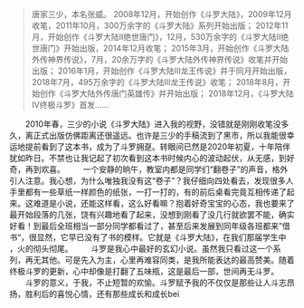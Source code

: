 > 唐家三少，本名张威。
> 2008年12月，开始创作《斗罗大陆》，2009年12月收笔，2011年10月，300万余字的《斗罗大陆》系列开始出版；
> 2012年11月，开始创作《斗罗大陆II绝世唐门》，12月，530万余字的《斗罗大陆II绝世唐门》开始出版，2014年12月收笔；
> 2015年3月，开始创作《斗罗大陆外传神界传说》，7月，20余万字的《斗罗大陆外传神界传说》收笔并开始出版；
> 2016年1月，开始创作《斗罗大陆Ⅲ龙王传说》并于同月开始出版，2018年7月，495万余字的《斗罗大陆Ⅲ龙王传说》收笔；
> 2018年8月，开始创作《斗罗大陆外传唐门英雄传》并开始出版；
> 2018年12月，《斗罗大陆Ⅳ终极斗罗》首发......

&emsp;&emsp;2010年春，三少的小说《斗罗大陆》进入我的视野，没错就是刚刚收笔没多久，离正式出版仿佛距离还很遥远。也许是三少的手稿流到了黑市，所以我能很幸运地提前看到了这本书，成为了斗罗拥趸。转眼间已然是2020年初夏，十年陪伴犹如昨日。不禁也让我记起了初次看到这本书时候内心的波动起伏，从无感，到好奇，再到欢喜。
&emsp;&emsp;一个安静的晌午，教室内都是同学们“翻卷子”的声音，格外引人注意。我心想，为什么唯独我没有这“卷子”？我仔细向四处看去，发现很多人手里都有一些草纸一样颜色的纸张，一打一打的，有的前后桌看完竟互相传递了起来。这难道是小说，还能这样看，这么好看嘛？抱着好奇宝宝的心态，我也要来了最开始段落的几张，饶有兴趣地看了起来，没想到刚看了没几行就欲罢不能，确实好看！到最后全班相当一部分同学都看过了，甚至后来发展到同年级各班都来”借书“，很显然，它早已没有了书的模样。它就是《斗罗大陆》，在我们那届学生中 ，火的彻头彻尾。
&emsp;&emsp;斗罗是我心中最好的玄幻小说。虽然我只看过这一个系列，再无其他。可是先入为主，心里再难容同类，是我所能表达的最高赞美。随着终极斗罗的更新，心中却像是打翻了五味瓶，这是最后一部，世间再无斗罗。
&emsp;&emsp;斗罗的意义，于我，不止短暂的欢愉。斗罗赋予我的不仅仅是那些让人斗志昂扬，胜利后的喜悦心情，还有那些成长和成长bei
